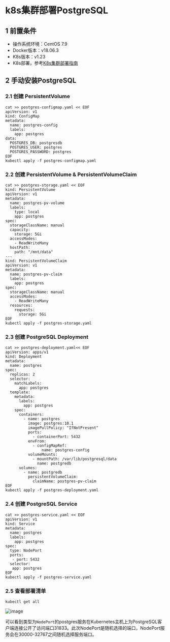 # k8s集群部署PostgreSQL
## 1 前置条件
- 操作系统环境：CentOS 7.9
- Docker版本：v18.06.3
- K8s版本：v1.23
- K8s部署，参考[K8s集群部署指南](./K8sClusterDeployment.md)

## 2 手动安装PostgreSQL
### 2.1 创建 PersistentVolume
```
cat >> postgres-configmap.yaml << EOF
apiVersion: v1
kind: ConfigMap
metadata:
  name: postgres-config
  labels:
    app: postgres
data:
  POSTGRES_DB: postgresdb
  POSTGRES_USER: postgres
  POSTGRES_PASSWORD: postgres
EOF
kubectl apply -f postgres-configmap.yaml
```
### 2.2 创建 PersistentVolume & PersistentVolumeClaim
```
cat >> postgres-storage.yaml << EOF
kind: PersistentVolume
apiVersion: v1
metadata:
  name: postgres-pv-volume
  labels:
    type: local
    app: postgres
spec:
  storageClassName: manual
  capacity:
    storage: 5Gi
  accessModes:
    - ReadWriteMany
  hostPath:
    path: "/mnt/data"
---
kind: PersistentVolumeClaim
apiVersion: v1
metadata:
  name: postgres-pv-claim
  labels:
    app: postgres
spec:
  storageClassName: manual
  accessModes:
    - ReadWriteMany
  resources:
    requests:
      storage: 5Gi
EOF
kubectl apply -f postgres-storage.yaml
```
### 2.3 创建 PostgreSQL Deployment
```
cat >> postgres-deployment.yaml<< EOF
apiVersion: apps/v1
kind: Deployment
metadata:
  name: postgres
spec:
  replicas: 2
  selector:
    matchLabels:
      app: postgres
  template:
    metadata:
      labels:
        app: postgres
    spec:
      containers:
        - name: postgres
          image: postgres:10.1
          imagePullPolicy: "IfNotPresent"
          ports:
            - containerPort: 5432
          envFrom:
            - configMapRef:
                name: postgres-config
          volumeMounts:
            - mountPath: /var/lib/postgresql/data
              name: postgredb
      volumes:
        - name: postgredb
          persistentVolumeClaim:
            claimName: postgres-pv-claim
EOF
kubectl apply -f postgres-deployment.yaml
```
### 2.4 创建 PostgreSQL Service
```
cat >> postgres-service.yaml << EOF
apiVersion: v1
kind: Service
metadata:
  name: postgres
  labels:
    app: postgres
spec:
  type: NodePort
  ports:
   - port: 5432
  selector:
   app: postgres
EOF
kubectl apply -f postgres-service.yaml
```
### 2.5 查看部署清单
```
kubectl get all
```
![image](https://github.com/kenlab-chung/kenlab-chung.github.io/assets/59462735/774ad313-7f64-46b5-89ae-6ede8c9d3fc4)

可以看到类型为`NodePort`的postgres服务在Kubernetes主机上为PostgreSQL客户端连接公开了访问端口31833。此次NodePort是随机选择的端口，NodePort服务会在30000-32767之间随机选择服务端口。
